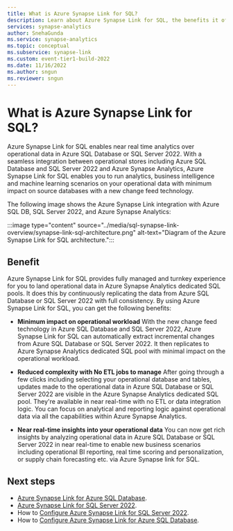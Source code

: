 ```yaml
---
title: What is Azure Synapse Link for SQL?
description: Learn about Azure Synapse Link for SQL, the benefits it offers, and price.
services: synapse-analytics 
author: SnehaGunda
ms.service: synapse-analytics 
ms.topic: conceptual
ms.subservice: synapse-link
ms.custom: event-tier1-build-2022
ms.date: 11/16/2022
ms.author: sngun
ms.reviewer: sngun
---
```


# What is Azure Synapse Link for SQL?

Azure Synapse Link for SQL enables near real time analytics over operational data in Azure SQL Database or SQL Server 2022. With a seamless integration between operational stores including Azure SQL Database and SQL Server 2022 and Azure Synapse Analytics, Azure Synapse Link for SQL enables you to run analytics, business intelligence and machine learning scenarios on your operational data with minimum impact on source databases with a new change feed technology.

The following image shows the Azure Synapse Link integration with Azure SQL DB, SQL Server 2022, and Azure Synapse Analytics:

:::image type="content" source="../media/sql-synapse-link-overview/synapse-link-sql-architecture.png" alt-text="Diagram of the Azure Synapse Link for SQL architecture.":::

## Benefit

Azure Synapse Link for SQL provides fully managed and turnkey experience for you to land operational data in Azure Synapse Analytics dedicated SQL pools. It does this by continuously replicating the data from Azure SQL Database or SQL Server 2022 with full consistency. By using Azure Synapse Link for SQL, you can get the following benefits:

* **Minimum impact on operational workload**
With the new change feed technology in Azure SQL Database and SQL Server 2022, Azure Synapse Link for SQL can automatically extract incremental changes from Azure SQL Database or SQL Server 2022. It then replicates to Azure Synapse Analytics dedicated SQL pool with minimal impact on the operational workload.

* **Reduced complexity with No ETL jobs to manage**
After going through a few clicks including selecting your operational database and tables, updates made to the operational data in Azure SQL Database or SQL Server 2022 are visible in the Azure Synapse Analytics dedicated SQL pool. They're available in near real-time with no ETL or data integration logic. You can focus on analytical and reporting logic against operational data via all the capabilities within Azure Synapse Analytics.

* **Near real-time insights into your operational data**
You can now get rich insights by analyzing operational data in Azure SQL Database or SQL Server 2022 in near real-time to enable new business scenarios including operational BI reporting, real time scoring and personalization, or supply chain forecasting etc. via Azure Synapse link for SQL.

## Next steps

* [Azure Synapse Link for Azure SQL Database](sql-database-synapse-link.md).
* [Azure Synapse Link for SQL Server 2022](sql-server-2022-synapse-link.md).
* How to [Configure Azure Synapse Link for SQL Server 2022](connect-synapse-link-sql-server-2022.md).
* How to [Configure Azure Synapse Link for Azure SQL Database](connect-synapse-link-sql-database.md).
